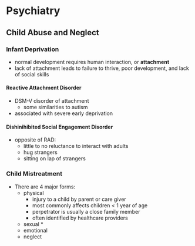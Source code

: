 ﻿# Psychiatry
## Child Abuse and Neglect
### Infant Deprivation
* normal development requires human interaction, or **attachment** 
* lack of attachment leads to failure to thrive, poor development, and lack of social skills 
#### Reactive Attachment Disorder
* DSM-V disorder of attachment
	* some similarities to autism
* associated with severe early deprivation
#### Dishinihibited Social Engagement Disorder
* opposite of RAD:
	* little to no reluctance to interact with adults
	* hug strangers
	* sitting on lap of strangers 
### Child Mistreatment
* There are 4 major forms:
	* physical
		* injury to a child by parent or care giver 
		* most commonly affects children < 1 year of age
		* perpetrator is usually a close family member
		* often identified by healthcare providers
	* sexual
		* 
	* emotional
	* neglect

